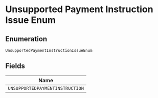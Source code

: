 
# Unsupported Payment Instruction Issue Enum

## Enumeration

`UnsupportedPaymentInstructionIssueEnum`

## Fields

| Name |
|  --- |
| `UNSUPPORTEDPAYMENTINSTRUCTION` |

